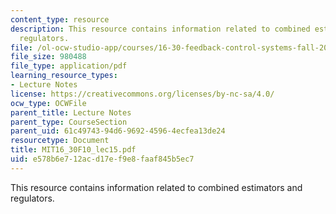 ```yaml
---
content_type: resource
description: This resource contains information related to combined estimators and
  regulators.
file: /ol-ocw-studio-app/courses/16-30-feedback-control-systems-fall-2010/e578b6e712acd17ef9e8faaf845b5ec7_MIT16_30F10_lec15.pdf
file_size: 980488
file_type: application/pdf
learning_resource_types:
- Lecture Notes
license: https://creativecommons.org/licenses/by-nc-sa/4.0/
ocw_type: OCWFile
parent_title: Lecture Notes
parent_type: CourseSection
parent_uid: 61c49743-94d6-9692-4596-4ecfea13de24
resourcetype: Document
title: MIT16_30F10_lec15.pdf
uid: e578b6e7-12ac-d17e-f9e8-faaf845b5ec7
---
```

This resource contains information related to combined estimators and regulators.